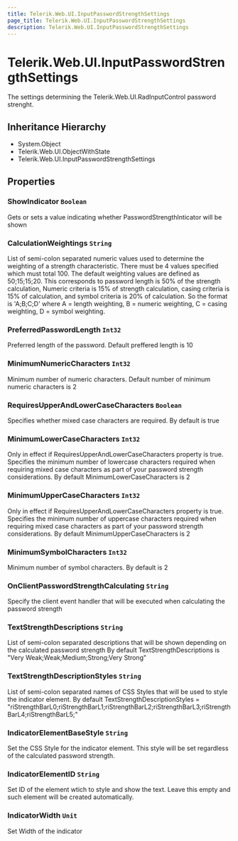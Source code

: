 ```yaml
---
title: Telerik.Web.UI.InputPasswordStrengthSettings
page_title: Telerik.Web.UI.InputPasswordStrengthSettings
description: Telerik.Web.UI.InputPasswordStrengthSettings
---
```


# Telerik.Web.UI.InputPasswordStrengthSettings

The settings determining the Telerik.Web.UI.RadInputControl password strenght.

## Inheritance Hierarchy

* System.Object
* Telerik.Web.UI.ObjectWithState
* Telerik.Web.UI.InputPasswordStrengthSettings

## Properties

###  ShowIndicator `Boolean`

Gets or sets a value indicating whether PasswordStrengthInticator will be shown

###  CalculationWeightings `String`

List of semi-colon separated numeric values used to determine the weighting of a strength characteristic. 
            There must be 4 values specified which must total 100. 
            The default weighting values are defined as 50;15;15;20. 
            This corresponds to password length is 50% of the strength calculation, Numeric criteria is 15% of strength calculation, casing criteria is 15% of calculation, and symbol criteria is 20% of calculation. 
            So the format is 'A;B;C;D' where A = length weighting, B = numeric weighting, C = casing weighting, D = symbol weighting.

###  PreferredPasswordLength `Int32`

Preferred length of the password.
            Default preffered length is 10

###  MinimumNumericCharacters `Int32`

Minimum number of numeric characters.
            Default number of minimum numeric characters is 2

###  RequiresUpperAndLowerCaseCharacters `Boolean`

Specifies whether mixed case characters are required.
            By default is true

###  MinimumLowerCaseCharacters `Int32`

Only in effect if RequiresUpperAndLowerCaseCharacters property is true. 
            Specifies the minimum number of lowercase characters required when requiring mixed case characters as part of your password strength considerations.
            By default MinimumLowerCaseCharacters is 2

###  MinimumUpperCaseCharacters `Int32`

Only in effect if RequiresUpperAndLowerCaseCharacters property is true. 
            Specifies the minimum number of uppercase characters required when requiring mixed case characters as part of your password strength considerations.
            By default MinimumUpperCaseCharacters is 2

###  MinimumSymbolCharacters `Int32`

Minimum number of symbol characters.
            By default is 2

###  OnClientPasswordStrengthCalculating `String`

Specify the client event handler that will be executed when calculating the password strength

###  TextStrengthDescriptions `String`

List of semi-colon separated descriptions that will be shown depending on the calculated password strength
            By default TextStrengthDescriptions is "Very Weak;Weak;Medium;Strong;Very Strong"

###  TextStrengthDescriptionStyles `String`

List of semi-colon separated names of CSS Styles that will be used to style the indicator element.
            By default TextStrengthDescriptionStyles = "riStrengthBarL0;riStrengthBarL1;riStrengthBarL2;riStrengthBarL3;riStrengthBarL4;riStrengthBarL5;"

###  IndicatorElementBaseStyle `String`

Set the CSS Style for the indicator element. This style will be set regardless of the calculated password strength.

###  IndicatorElementID `String`

Set ID of the element wtich to style and show the text. Leave this empty and such element will be created automatically.

###  IndicatorWidth `Unit`

Set Width of the indicator

